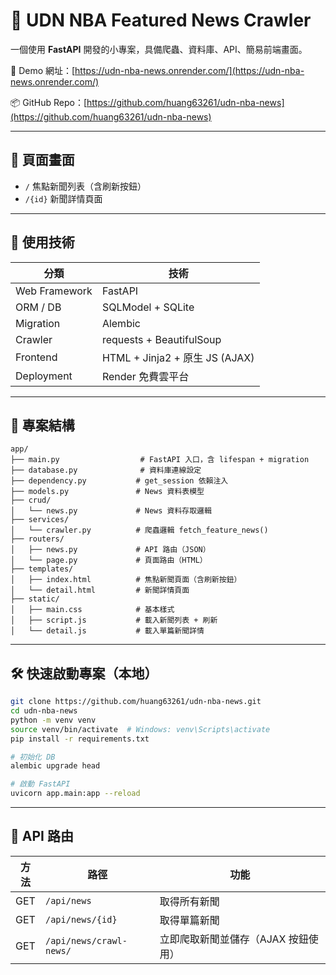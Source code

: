 # 🏀 UDN NBA Featured News Crawler

一個使用 **FastAPI** 開發的小專案，具備爬蟲、資料庫、API、簡易前端畫面。

🔗 Demo 網址：[https://udn-nba-news.onrender.com/](https://udn-nba-news.onrender.com/)

📦 GitHub Repo：[https://github.com/huang63261/udn-nba-news](https://github.com/huang63261/udn-nba-news)

---

## 📸 頁面畫面

- `/` 焦點新聞列表（含刷新按鈕）
- `/{id}` 新聞詳情頁面

---

## 🚀 使用技術

| 分類 | 技術 |
|------|------|
| Web Framework | FastAPI |
| ORM / DB | SQLModel + SQLite |
| Migration | Alembic |
| Crawler | requests + BeautifulSoup |
| Frontend | HTML + Jinja2 + 原生 JS (AJAX) |
| Deployment | Render 免費雲平台 |

---

## 📂 專案結構

```
app/
├── main.py                  # FastAPI 入口，含 lifespan + migration
├── database.py              # 資料庫連線設定
├── dependency.py           # get_session 依賴注入
├── models.py               # News 資料表模型
├── crud/
│   └── news.py             # News 資料存取邏輯
├── services/
│   └── crawler.py          # 爬蟲邏輯 fetch_feature_news()
├── routers/
│   ├── news.py             # API 路由（JSON）
│   └── page.py             # 頁面路由（HTML）
├── templates/
│   ├── index.html          # 焦點新聞頁面（含刷新按鈕）
│   └── detail.html         # 新聞詳情頁面
├── static/
│   ├── main.css            # 基本樣式
│   ├── script.js           # 載入新聞列表 + 刷新
│   └── detail.js           # 載入單篇新聞詳情
```

---

## 🛠 快速啟動專案（本地）

```bash
git clone https://github.com/huang63261/udn-nba-news.git
cd udn-nba-news
python -m venv venv
source venv/bin/activate  # Windows: venv\Scripts\activate
pip install -r requirements.txt

# 初始化 DB
alembic upgrade head

# 啟動 FastAPI
uvicorn app.main:app --reload
```

---


## 📮 API 路由

| 方法 | 路徑 | 功能 |
|------|------|------|
| GET  | `/api/news` | 取得所有新聞 |
| GET  | `/api/news/{id}` | 取得單篇新聞 |
| GET  | `/api/news/crawl-news/` | 立即爬取新聞並儲存（AJAX 按鈕使用） |
